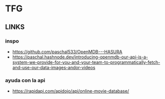 # TFG

## LINKS

### inspo
 * https://github.com/paschal533/OpenMDB---HASURA  
 * https://paschal.hashnode.dev/introducing-openmdb-our-api-is-a-system-we-provide-for-you-and-your-team-to-programmatically-fetch-and-use-our-data-images-andor-videos  
### ayuda con la api  
 * https://rapidapi.com/apidojo/api/online-movie-database/
